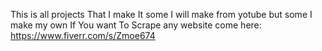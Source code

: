 This is all projects That I make It some I will make from yotube but some I make my own
If You want To Scrape any website come here:  https://www.fiverr.com/s/Zmoe674 
